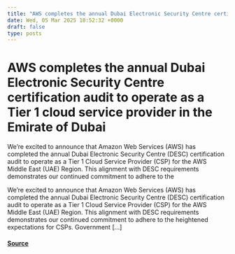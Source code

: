 ```yaml
---
title: "AWS completes the annual Dubai Electronic Security Centre certification audit to operate as a Tier 1 cloud service provider in the Emirate of Dubai"
date: Wed, 05 Mar 2025 18:52:32 +0000
draft: false
type: posts
---
```

# AWS completes the annual Dubai Electronic Security Centre certification audit to operate as a Tier 1 cloud service provider in the Emirate of Dubai





We’re excited to announce that Amazon Web Services (AWS) has completed the annual Dubai Electronic Security Centre (DESC) certification audit to operate as a Tier 1 Cloud Service Provider (CSP) for the AWS Middle East (UAE) Region. This alignment with DESC requirements demonstrates our continued commitment to adhere to the

We’re excited to announce that Amazon Web Services (AWS) has completed the annual Dubai Electronic Security Centre (DESC) certification audit to operate as a Tier 1 Cloud Service Provider (CSP) for the AWS Middle East (UAE) Region. This alignment with DESC requirements demonstrates our continued commitment to adhere to the heightened expectations for CSPs. Government \[…\]

#### [Source](https://aws.amazon.com/blogs/security/aws-completes-the-annual-dubai-electronic-security-centre-certification-audit-to-operate-as-a-tier-1-cloud-service-provider-in-the-emirate-of-dubai-2/)

